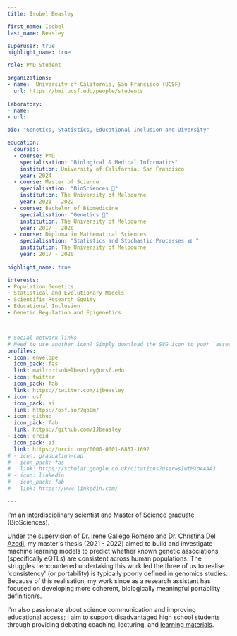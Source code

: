 ```yaml
---
title: Isobel Beasley

first_name: Isobel
last_name: Beasley

superuser: true
highlight_name: true 

role: PhD Student

organizations:
- name:  University of California, San Francisco (UCSF)
  url: https://bmi.ucsf.edu/people/students
  
laboratory: 
- name: 
- url: 

bio: "Genetics, Statistics, Educational Inclusion and Diversity"

education:
  courses:
  - course: PhD 
    specialisation: "Biological & Medical Informatics"
    institution: University of California, San Francisco
    year: 2024 - 
  - course: Master of Science 
    specialisation: "BioSciences 🔬"
    institution: The University of Melbourne
    year: 2021 - 2022
  - course: Bachelor of Biomedicine 
    specialisation: "Genetics 🧬"
    institution: The University of Melbourne
    year: 2017 - 2020
  - course: Diploma in Mathematical Sciences
    specialisation: "Statistics and Stochastic Processes 📊 "
    institution: The University of Melbourne
    year: 2017 - 2020
    
highlight_name: true 

interests:
- Population Genetics
- Statistical and Evolutionary Models
- Scientific Research Equity
- Educational Inclusion
- Genetic Regulation and Epigenetics



# Social network links
# Need to use another icon? Simply download the SVG icon to your `assets/media/icons/` folder.
profiles:
- icon: envelope
  icon_pack: fas
  link: mailto:isobelbeasley@ucsf.edu
- icon: twitter
  icon_pack: fab
  link: https://twitter.com/ijbeasley
- icon: osf
  icon_pack: ai
  link: https://osf.io/7qb8m/
- icon: github
  icon_pack: fab
  link: https://github.com/IJbeasley
- icon: orcid
  icon_pack: ai
  link: https://orcid.org/0000-0001-6857-1692
# - icon: graduation-cap
#   icon_pack: fas
#   link: https://scholar.google.co.uk/citations?user=sIwtMXoAAAAJ
# - icon: linkedin
#   icon_pack: fab
#   link: https://www.linkedin.com/

---
```


I'm an interdisciplinary scientist and Master of Science graduate (BioSciences).

Under the supervision of [Dr. Irene Gallego Romero](https://igr-lab.science.unimelb.edu.au/)  and [Dr. Christina Del Azodi](https://www.linkedin.com/in/christina-del-azodi-6a969b45), my master's thesis (2021 - 2022) aimed to build and investigate machine learning models to predict whether known genetic associations (specifically eQTLs) are consistent across human populations. The struggles I encountered undertaking this work led the three of us to realise 'consistency' (or portability) is typically poorly defined in genomics studies. Because of this realisation, my work since as a research assistant has focused on developing more coherent, biologically meaningful portability definition/s. 

I'm also passionate about science communication and improving educational access; I aim to support disadvantaged high school students through providing debating coaching, lecturing, and [learning materials](vce-biology/).





